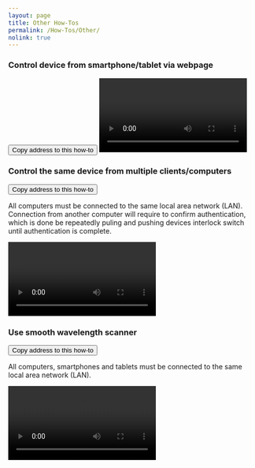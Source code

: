 ```yaml
---
layout: page
title: Other How-Tos
permalink: /How-Tos/Other/
nolink: true
---
```




### <a name="Vid001"></a>Control device from smartphone/tablet via webpage
<button class="btn" data-clipboard-text="{{site.fullUrl}}{{page.url}}#Vid001">
    Copy address to this how-to
</button>
<video  controls="controls">
<source src="https://lightconupdater.blob.core.windows.net/topas4infopage/Videos/WebpageControl.mp4" type="video/mp4" />
</video>


### <a name="Vid002"></a>Control the same device from multiple clients/computers
<button class="btn" data-clipboard-text="{{site.fullUrl}}{{page.url}}#Vid002">
    Copy address to this how-to
</button>

All computers must be connected to the same local area network (LAN). Connection from another computer will require to confirm authentication, which is done be repeatedly puling and pushing devices interlock switch until authentication is complete.


<video  controls="controls">
<source src="https://lightconupdater.blob.core.windows.net/topas4infopage/Videos/MultipleUserApps.mp4" type="video/mp4" />
</video>



### <a name="Vid003"></a>Use smooth wavelength scanner
<button class="btn" data-clipboard-text="{{site.fullUrl}}{{page.url}}#Vid003">
    Copy address to this how-to
</button>

All computers, smartphones and tablets must be connected to the same local area network (LAN).


<video  controls="controls">
<source src="https://lightconupdater.blob.core.windows.net/topas4infopage/Videos/HowToUserSmoothScanner.mp4" type="video/mp4" />
</video>




